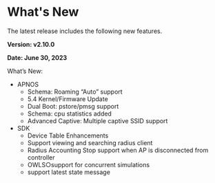 # What's New

The latest release includes the following new features.

**Version: v2.10.0**

**Date: June 30, 2023**

What’s New:

* APNOS
  * Schema: Roaming “Auto” support
  * &#x20;5.4 Kernel/Firmware Update&#x20;
  * Dual Boot: pstore/pmsg support
  * Schema: cpu statistics added&#x20;
  * Advanced Captive: Multiple captive SSID support
* SDK
  * Device Table Enhancements
  * Support viewing and searching radius client
  * Radius Accounting Stop support when AP is disconnected from controller
  * OWLS○support for concurrent simulations
  * support latest state message

###
